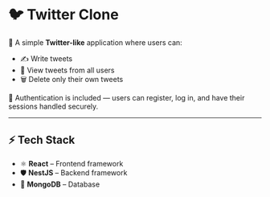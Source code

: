 # 🐦 Twitter Clone

🚀 A simple **Twitter-like** application where users can:
* ✍️ Write tweets  
* 📜 View tweets from all users  
* 🗑️ Delete only their own tweets  

🔐 Authentication is included — users can register, log in, and have their sessions handled securely.

---

## ⚡ Tech Stack

* ⚛️ **React** – Frontend framework  
* 🛡️ **NestJS** – Backend framework  
* 🍃 **MongoDB** – Database  